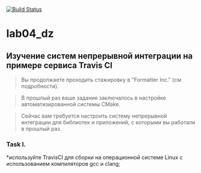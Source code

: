 [![Build Status](https://www.travis-ci.com/Solomatin-Sergey/lab04_dz.svg?branch=main)](https://www.travis-ci.com/Solomatin-Sergey/lab04_dz)
# lab04_dz
## Изучение систем непрерывной интеграции на примере сервиса Travis CI
> Вы продолжаете проходить стажировку в "Formatter Inc." (см подробности).

> В прошлый раз ваше задание заключалось в настройке автоматизированной системы CMake.

> Сейчас вам требуется настроить систему непрерывной интеграции для библиотек и приложений, с которыми вы работали в прошлый раз. 
    
### Task I.
*используйте TravisCI для сборки на операционной системе Linux с использованием компиляторов gcc и clang;

